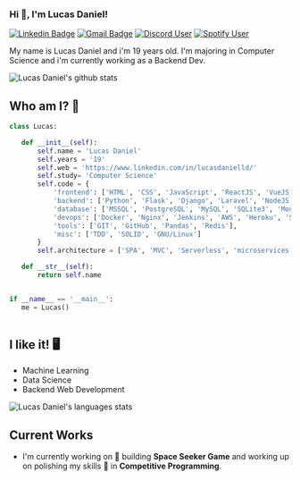 ### Hi 👋, I'm Lucas Daniel!


[![Linkedin Badge](https://img.shields.io/static/v1?message=lucasdanielld&logo=linkedin&labelColor=1182c3&color=1182c3&logoColor=white&label=%20)](https://www.linkedin.com/in/lucasdanielld/) [![Gmail Badge](https://img.shields.io/static/v1?message=lucasdanielbarradas@gmail.com&logo=gmail&labelColor=C14438&color=C14438&logoColor=white&label=%20)](mailto:lucasdanielbarradas@gmail.com) [![Discord User](https://img.shields.io/static/v1?message=lc%20%230001&logo=discord&labelColor=2C2F33&color=2C2F33&logoColor=white&label=%20)](https://discord.com/users/313482787149840394) [![Spotify User](https://img.shields.io/static/v1?message=Lucas&logo=spotify&labelColor=1ed760&color=1ed760&logoColor=white&label=%20)](https://open.spotify.com/user/p2bq4wehhufkz6vhsp7d6jpzk?si=0yErVtAjRA-LI-r6O1Hj8A)


My name is Lucas Daniel and i'm 19 years old. I'm majoring in Computer Science and i'm currently working as a Backend Dev.

![Lucas Daniel's github stats](https://github-readme-stats.vercel.app/api?username=ldanielx&hide=["issues"]&&theme=react)

 ## Who am I? 🤔
 ```python
class Lucas:

    def __init__(self):
        self.name = 'Lucas Daniel'
        self.years = '19'
        self.web = 'https://www.linkedin.com/in/lucasdanielld/'
        self.study= 'Computer Science'
        self.code = {
            'frontend': ['HTML', 'CSS', 'JavaScript', 'ReactJS', 'VueJS', 'Styled-Components', 'SASS'],
            'backend': ['Python', 'Flask', 'Django', 'Laravel', 'NodeJS', 'C#', 'Java'],
            'database': ['MSSQL', 'PostgreSQL', 'MySQL', 'SQLite3', 'MongoDB'],
            'devops': ['Docker', 'Nginx', 'Jenkins', 'AWS', 'Heroku', 'Selenium'],
            'tools': ['GIT', 'GitHub', 'Pandas', 'Redis'],
            'misc': ['TDD', 'SOLID', 'GNU/Linux']
        }
        self.architecture = ['SPA', 'MVC', 'Serverless', 'microservices']

    def __str__(self):
        return self.name


if __name__ == '__main__':
    me = Lucas()
	
 ```
 
## I like it! 🖥️ 
* Machine Learning
* Data Science
* Backend Web Development

![Lucas Daniel's languages stats](https://github-readme-stats.vercel.app/api/top-langs/?username=ldanielx&layout=compact&&theme=react)

 

## Current Works 

 * I'm currently working on 🚀 building **Space Seeker Game** and working up on polishing my skills 🌱 in **Competitive Programming**.
